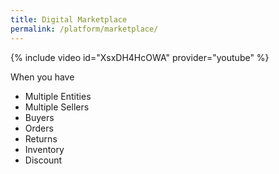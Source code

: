 ```yaml
---
title: Digital Marketplace
permalink: /platform/marketplace/
---
```


{% include video id="XsxDH4HcOWA" provider="youtube" %}

When you have
- Multiple Entities
- Multiple Sellers
- Buyers
- Orders
- Returns
- Inventory
- Discount
